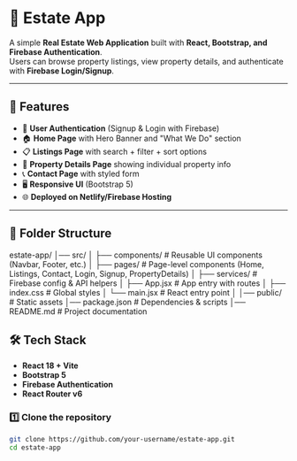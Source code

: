 # 🏡 Estate App

A simple **Real Estate Web Application** built with **React, Bootstrap, and Firebase Authentication**.  
Users can browse property listings, view property details, and authenticate with **Firebase Login/Signup**.

---

## 🚀 Features
- 🔑 **User Authentication** (Signup & Login with Firebase)
- 🏠 **Home Page** with Hero Banner and "What We Do" section
- 📋 **Listings Page** with search + filter + sort options
- 📌 **Property Details Page** showing individual property info
- 📞 **Contact Page** with styled form
- 🖥 **Responsive UI** (Bootstrap 5)
- 🌐 **Deployed on Netlify/Firebase Hosting**

---

## 📂 Folder Structure

estate-app/
│── src/
│ ├── components/ # Reusable UI components (Navbar, Footer, etc.)
│ ├── pages/ # Page-level components (Home, Listings, Contact, Login, Signup, PropertyDetails)
│ ├── services/ # Firebase config & API helpers
│ ├── App.jsx # App entry with routes
│ ├── index.css # Global styles
│ └── main.jsx # React entry point
│
│── public/ # Static assets
│── package.json # Dependencies & scripts
│── README.md # Project documentation


## 🛠 Tech Stack
- **React 18 + Vite**
- **Bootstrap 5**
- **Firebase Authentication**
- **React Router v6**

### 1️⃣ Clone the repository
```bash
git clone https://github.com/your-username/estate-app.git
cd estate-app